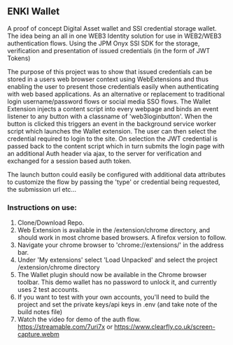 ## ENKI Wallet

A proof of concept Digital Asset wallet and SSI credential storage wallet. 
The idea being an all in one WEB3 Identity solution for use in WEB2/WEB3 authentication flows.
Using the JPM Onyx SSI SDK for the storage, verification and presentation of issued credentials (in the form of JWT Tokens)

The purpose of this project was to show that issued credentials can be stored in a users web browser context using WebExtensions and thus enabling the user to present those credentials easily when authenticating with web based applications. As an alternative or replacement to traditional login username/password flows or social media SSO flows.
The Wallet Extension injects a content script into every webpage and binds an event listener to any button with a classname of 'web3loginbutton'. When the button is clicked this triggers an event in the background service worker script which launches the Wallet extension.
The user can then select the credential required to login to the site. On selection the JWT credential is passed back to the content script which in turn submits the login page with an additional Auth header via ajax, to the server for verification and exchanged for a session based auth token.

The launch button could easily be configured with additional data attributes to customize the flow by passing the 'type' or credential being requested, the submission url etc...

### Instructions on use:
1) Clone/Download Repo.
2) Web Extension is available in the /extension/chrome directory, and should work in most chrome based browsers. A firefox version to follow.
3) Navigate your chrome browser to 'chrome://extensions/' in the address bar.
4) Under 'My extensions' select 'Load Unpacked' and select the project /extension/chrome directory
5) The Wallet plugin should now be available in the Chrome browser toolbar. This demo wallet has no password to unlock it, and currently uses 2 test accounts.
6) If you want to test with your own accounts, you'll need to build the project and set the private keys/api keys in .env (and take note of the build notes file)
7) Watch the video for demo of the auth flow. https://streamable.com/7uri7x or https://www.clearfly.co.uk/screen-capture.webm